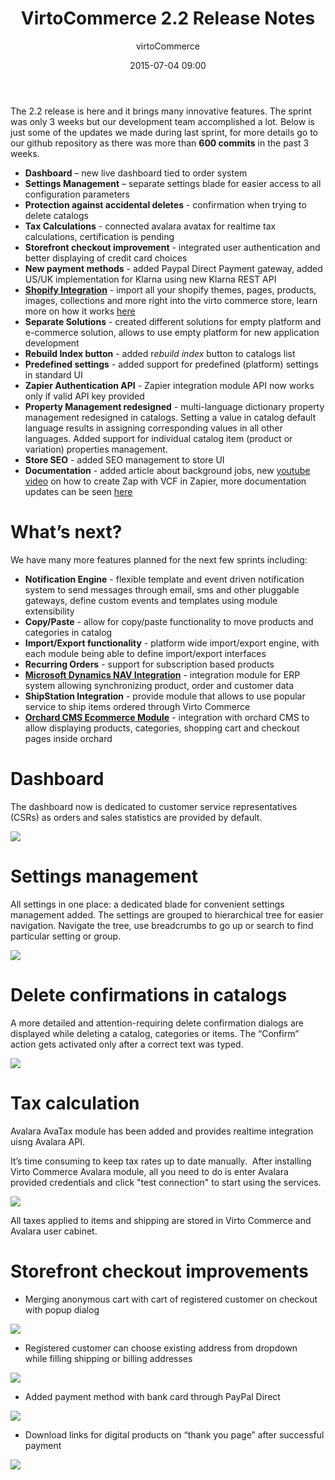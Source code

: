 ﻿---
author: virtoCommerce
category: release
date: 2015-07-04 09:00
excerpt: The 2.2 release is here and it brings many innovative features. The sprint was only 3 weeks but our development team accomplished a lot.
main-image: assets/images/blog/release-2-2-sunrise.jpg
permalink: blog/virtocommerce-2-2-release-notes
tags: [announcements, architecture, aspnet, azure, enterprise-ecommerce, features, microsoft-cloud, open-source, platform]
title: "VirtoCommerce 2.2 Release Notes"
---
The 2.2 release is here and it brings many innovative features. The sprint was only 3 weeks but our development team accomplished a lot. Below is just some of the updates we made during last sprint, for more details go to our github repository as there was more than **600 commits** in the past 3 weeks.

* **Dashboard** – new live dashboard tied to order system
* **Settings Management** – separate settings blade for easier access to all configuration parameters
* **Protection against accidental deletes** - confirmation when trying to delete catalogs
* **Tax Calculations** - connected avalara avatax for realtime tax calculations, certification is pending
* **Storefront checkout improvement** - integrated user authentication and better displaying of credit card choices
* **New payment methods** - added Paypal Direct Payment gateway, added US/UK implementation for Klarna using new Klarna REST API
* **<a href="https://virtocommerce.com/features/shopify-migration" target="_blank">Shopify Integration</a>** - import all your shopify themes, pages, products, images, collections and more right into the virto commerce store, learn more on how it works <a href="https://virtocommerce.com/features/shopify-migration" target="_blank">here</a>
* **Separate Solutions** - created different solutions for empty platform and e-commerce solution, allows to use empty platform for new application development
* **Rebuild Index button** - added r*ebuild index* button to catalogs list
* **Predefined settings** - added support for predefined (platform) settings in standard UI
* **Zapier Authentication API** - Zapier integration module API now works only if valid API key provided
* **Property Management redesigned** - multi-language dictionary property management redesigned in catalogs. Setting a value in catalog default language results in assigning corresponding values in all other languages. Added support for individual catalog item (product or variation) properties management.
* **Store SEO** - added SEO management to store UI
* **Documentation** - added article about background jobs, new <a href="https://www.youtube.com/watch?v=2TORKsoj5Bw" target="_blank">youtube video</a> on how to create Zap with VCF in Zapier, more documentation updates can be seen <a href="http://docs.virtocommerce.com" target="_blank">here</a>

# What’s next?

We have many more features planned for the next few sprints including:

* **Notification Engine** - flexible template and event driven notification system to send messages through email, sms and other pluggable gateways, define custom events and templates using module extensibility
* **Copy/Paste** - allow for copy/paste functionality to move products and categories in catalog
* **Import/Export functionality** - platform wide import/export engine, with each module being able to define import/export interfaces
* **Recurring Orders** - support for subscription based products
* **<a href="https://virtocommerce.com/features/ecommerce-microsoft-dynamics-nav" target="_blank">Microsoft Dynamics NAV Integration</a>** - integration module for ERP system allowing synchronizing product, order and customer data
* **ShipStation Integration** - provide module that allows to use popular service to ship items ordered through Virto Commerce
* **<a href="https://virtocommerce.com/features/orchard-cms-ecommerce" target="_blank">Orchard CMS Ecommerce Module</a>** - integration with orchard CMS to allow displaying products, categories, shopping cart and checkout pages inside orchard

# Dashboard

The dashboard now is dedicated to customer service representatives (CSRs) as orders and sales statistics are provided by default.

![](assets/images/blog/pasted_image_0.png)

# Settings management

All settings in one place: a dedicated blade for convenient settings management added. The settings are grouped to hierarchical tree for easier navigation. Navigate the tree, use breadcrumbs to go up or search to find particular setting or group.

![](assets/images/blog/pasted_image_1.png)

# Delete confirmations in catalogs

A more detailed and attention-requiring delete confirmation dialogs are displayed while deleting a catalog, categories or items. The “Confirm” action gets activated only after a correct text was typed.

![](assets/images/blog/pasted_image_2.png)

# Tax calculation

Avalara AvaTax module has been added and provides realtime integration uisng Avalara API.

It’s time consuming to keep tax rates up to date manually.  After installing Virto Commerce Avalara module, all you need to do is enter Avalara provided credentials and click "test connection" to start using the services.

![](assets/images/blog/pasted_image_3.png)

All taxes applied to items and shipping are stored in Virto Commerce and Avalara user cabinet.

# Storefront checkout improvements

* Merging anonymous cart with cart of registered customer on checkout with popup dialog

![](assets/images/blog/base641a65d33f8199e417.png)

* Registered customer can choose existing address from dropdown while filling shipping or billing addresses

![](assets/images/blog/base643d11190c679bd248.png)

* Added payment method with bank card through PayPal Direct

![](assets/images/blog/base64673775ead581000.png)

* Download links for digital products on “thank you page” after successful payment

![](assets/images/blog/base642335c95f976b81e6.png)
